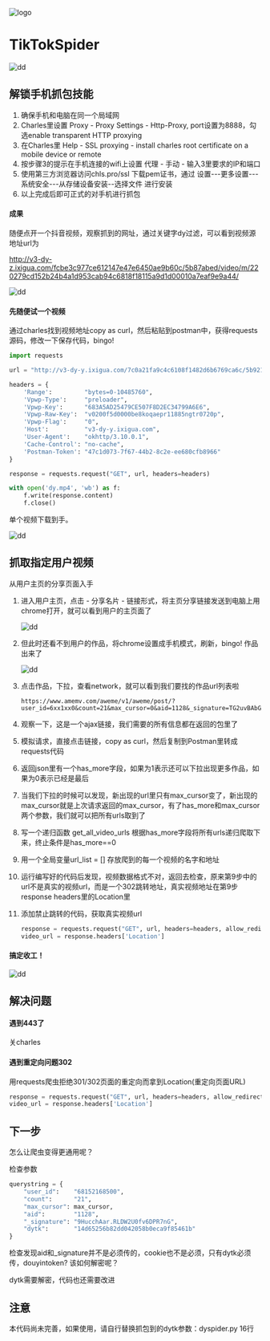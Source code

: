 ![logo](https://github.com/huangke19/TikTokSpider/raw/master/pics/logo.jpg)



# TikTokSpider

![dd](https://github.com/huangke19/LagouSpider/raw/master/lines/bird.jpg)

## 解锁手机抓包技能

1. 确保手机和电脑在同一个局域网
2. Charles里设置 Proxy - Proxy Settings - Http-Proxy, port设置为8888，勾选enable transparent HTTP proxying
3. 在Charles里 Help - SSL proxying -  install charles root certificate on a mobile device or remote
4. 按步骤3的提示在手机连接的wifi上设置   代理 - 手动 - 输入3里要求的IP和端口
5. 使用第三方浏览器访问chls.pro/ssl 下载pem证书，通过 设置---更多设置---系统安全---从存储设备安装--选择文件 进行安装
6. 以上完成后即可正式的对手机进行抓包



#### 成果

随便点开一个抖音视频，观察抓到的网址，通过关键字dy过滤，可以看到视频源地址url为

http://v3-dy-z.ixigua.com/fcbe3c977ce612147e47e6450ae9b60c/5b87abed/video/m/220279cd152b24b4a1d953cab94c6818f18115a9d1d00010a7eaf9e9a44/

![dd](https://github.com/huangke19/LagouSpider/raw/master/lines/bird.jpg)

#### 先随便试一个视频

通过charles找到视频地址copy as curl，然后粘贴到postman中，获得requests源码，修改一下保存代码，bingo!

```python
import requests

url = "http://v3-dy-y.ixigua.com/7c0a21fa9c4c6108f1482d6b6769ca6c/5b921c99/video/m/2208175becfbb8a40e48ccf94c58df84eff115b57ab000081cb4d8ed0c5/"

headers = {
    'Range':         "bytes=0-10485760",
    'Vpwp-Type':     "preloader",
    'Vpwp-Key':      "683A5AD25479CE507F8D2EC34799A6E6",
    'Vpwp-Raw-Key':  "v0200f5d0000be8koqaepr11885ngtr0720p",
    'Vpwp-Flag':     "0",
    'Host':          "v3-dy-y.ixigua.com",
    'User-Agent':    "okhttp/3.10.0.1",
    'Cache-Control': "no-cache",
    'Postman-Token': "47c1d073-7f67-44b2-8c2e-ee680cfb8966"
}

response = requests.request("GET", url, headers=headers)

with open('dy.mp4', 'wb') as f:
    f.write(response.content)
    f.close()
```

单个视频下载到手。



![dd](https://github.com/huangke19/LagouSpider/raw/master/lines/bird.jpg)

## 抓取指定用户视频

从用户主页的分享页面入手

1. 进入用户主页，点击 - 分享名片 - 链接形式，将主页分享链接发送到电脑上用chrome打开，就可以看到用户的主页面了

   ![dd](https://github.com/huangke19/TikTokSpider/raw/master/pics/Screenshot.png)

2. 但此时还看不到用户的作品，将chrome设置成手机模式，刷新，bingo! 作品出来了

   ![dd](https://github.com/huangke19/TikTokSpider/raw/master/pics/pc.png)

3. 点击作品，下拉，查看network，就可以看到我们要找的作品url列表啦

   ```
   https://www.amemv.com/aweme/v1/aweme/post/?user_id=6xx1xx0&count=21&max_cursor=0&aid=1128&_signature=TG2uvBAbGAHzG19a.rniF0xtrq&dytk=14d65256b82dd042058b0eca9f85461b
   ```

4. 观察一下，这是一个ajax链接，我们需要的所有信息都在返回的包里了

5. 模拟请求，直接点击链接，copy as curl，然后复制到Postman里转成requests代码

6. 返回json里有一个has_more字段，如果为1表示还可以下拉出现更多作品，如果为0表示已经是最后

7. 当我们下拉的时候可以发现，新出现的url里只有max_cursor变了，新出现的max_cursor就是上次请求返回的max_cursor，有了has_more和max_cursor两个参数，我们就可以把所有urls取到了

8. 写一个递归函数 get_all_video_urls 根据has_more字段将所有urls递归爬取下来，终止条件是has_more==0

9. 用一个全局变量url_list = [] 存放爬到的每一个视频的名字和地址

10. 运行编写好的代码后发现，视频数据格式不对，返回去检查，原来第9步中的url不是真实的视频url，而是一个302跳转地址，真实视频地址在第9步response headers里的Location里

11. 添加禁止跳转的代码，获取真实视频url

    ```python
    response = requests.request("GET", url, headers=headers, allow_redirects=False)
    video_url = response.headers['Location']
    ```



#### 搞定收工！



![dd](https://github.com/huangke19/LagouSpider/raw/master/lines/bird.jpg)

## 解决问题

#### 遇到443了

关charles

#### 遇到重定向问题302

用requests爬虫拒绝301/302页面的重定向而拿到Location(重定向页面URL)

```python
response = requests.request("GET", url, headers=headers, allow_redirects=False)
video_url = response.headers['Location']
```



## 下一步

怎么让爬虫变得更通用呢？

检查参数 

```python
querystring = {
    "user_id":    "68152168500",
    "count":      "21",
    "max_cursor": max_cursor,
    "aid":        "1128",
    "_signature": "9HucchAar.RLDW2U0fv6DPR7nG",
    "dytk":       "14d65256b82dd042058b0eca9f85461b"
}
```

检查发现aid和_signature并不是必须传的，cookie也不是必须，只有dytk必须传，douyintoken? 该如何解密呢？

dytk需要解密，代码也还需要改进



## 注意

本代码尚未完善，如果使用，请自行替换抓包到的dytk参数：dyspider.py 16行